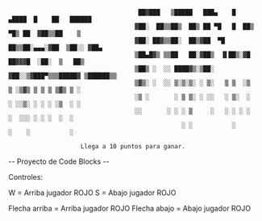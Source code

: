 								

                                        ██▓███   ▒█████   ███▄    █   ▄████  █    ██   ██████                                                                                                                           
                                       ▓██░  ██▒▒██▒  ██▒ ██ ▀█   █  ██▒ ▀█▒ ██  ▓██▒▒██    ▒                                                                                                                           
                                       ▓██░ ██▓▒▒██░  ██▒▓██  ▀█ ██▒▒██░▄▄▄░▓██  ▒██░░ ▓██▄                                                                                                                             
                                       ▒██▄█▓▒ ▒▒██   ██░▓██▒  ▐▌██▒░▓█  ██▓▓▓█  ░██░  ▒   ██▒                                                                                                                          
                                       ▒██▒ ░  ░░ ████▓▒░▒██░   ▓██░░▒▓███▀▒▒▒█████▓ ▒██████▒▒                                                                                                                          
                                       ▒▓▒░ ░  ░░ ▒░▒░▒░ ░ ▒░   ▒ ▒  ░▒   ▒ ░▒▓▒ ▒ ▒ ▒ ▒▓▒ ▒ ░                                                                                                                          
                                       ░▒ ░       ░ ▒ ▒░ ░ ░░   ░ ▒░  ░   ░ ░░▒░ ░ ░ ░ ░▒  ░ ░                                                                                                                          
                                       ░░       ░ ░ ░ ▒     ░   ░ ░ ░ ░   ░  ░░░ ░ ░ ░  ░  ░                                                                                                                            
                                                    ░ ░           ░       ░    ░           ░                                                                                                                                                                                                                                      
                                                                                                                                                                                                                                                                                                                                                                                                    
						Llega a 10 puntos para ganar.                                                                                                                                                                                                              



-- Proyecto de Code Blocks --

Controles:

W = Arriba jugador ROJO
S = Abajo jugador ROJO


Flecha arriba = Arriba jugador ROJO
Flecha abajo = Abajo jugador ROJO
